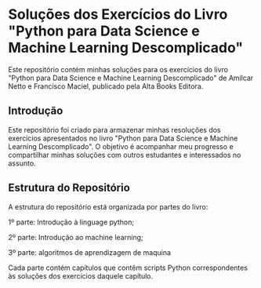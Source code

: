 # Soluções dos Exercícios do Livro "Python para Data Science e Machine Learning Descomplicado"

Este repositório contém minhas soluções para os exercícios do livro "Python para Data Science e Machine Learning Descomplicado" de Amílcar Netto e Francisco Maciel, publicado pela Alta Books Editora.


## Introdução

Este repositório foi criado para armazenar minhas resoluções dos exercícios apresentados no livro "Python para Data Science e Machine Learning Descomplicado". O objetivo é acompanhar meu progresso e compartilhar minhas soluções com outros estudantes e interessados no assunto.

## Estrutura do Repositório

A estrutura do repositório está organizada por partes do livro:

1º parte: Introdução à linguage python;

2º parte: Introdução ao machine learning;

3º parte: algoritmos de aprendizagem de maquina

Cada parte contém capítulos que contêm scripts Python correspondentes às soluções dos exercícios daquele capítulo.
